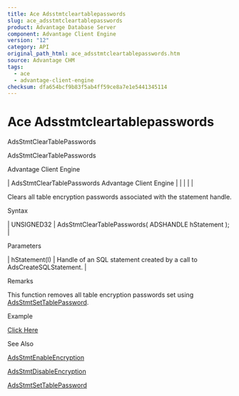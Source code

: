 ```yaml
---
title: Ace Adsstmtcleartablepasswords
slug: ace_adsstmtcleartablepasswords
product: Advantage Database Server
component: Advantage Client Engine
version: "12"
category: API
original_path_html: ace_adsstmtcleartablepasswords.htm
source: Advantage CHM
tags:
  - ace
  - advantage-client-engine
checksum: dfa654bcf9b83f5ab4ff59ce8a7e1e5441345114
---
```


# Ace Adsstmtcleartablepasswords

AdsStmtClearTablePasswords

AdsStmtClearTablePasswords

Advantage Client Engine

| AdsStmtClearTablePasswords  Advantage Client Engine |  |  |  |  |

Clears all table encryption passwords associated with the statement handle.

Syntax

| UNSIGNED32 | AdsStmtClearTablePasswords( ADSHANDLE hStatement ); |

Parameters

| hStatement(I) | Handle of an SQL statement created by a call to AdsCreateSQLStatement. |

Remarks

This function removes all table encryption passwords set using [AdsStmtSetTablePassword](ace_adsstmtsettablepassword.md).

Example

[Click Here](ace_more_examples.md#adsstmtcleartablepasswords_example)

See Also

[AdsStmtEnableEncryption](ace_adsstmtenableencryption.md)

[AdsStmtDisableEncryption](ace_adsstmtdisableencryption.md)

[AdsStmtSetTablePassword](ace_adsstmtsettablepassword.md)
